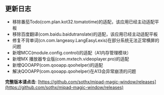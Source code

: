 ## 更新日志

- 移除番茄Todo(com.plan.kot32.tomatotime)的适配，该应用已经主动适配平板
- 移除百度翻译(com.baidu.baidutranslate)的适配，该应用已经主动适配平板
- 修复不背单词(cn.com.langeasy.LangEasyLexis)在部分系统无法正常横屏的问题
- 新增MCC(module.config.control)的适配（A1内存管理模块）
- 新增MX 播放器专业版(com.mxtech.videoplayer.pro)的适配
- 新增QOOAPP(com.qooapp.qoohelper)的适配
- 解决QOOAPP(com.qooapp.qoohelper)在A13会异常崩溃的问题


**完整版本请点击**: [https://github.com/sothx/mipad-magic-window/releases](https://github.com/sothx/mipad-magic-window/releases)